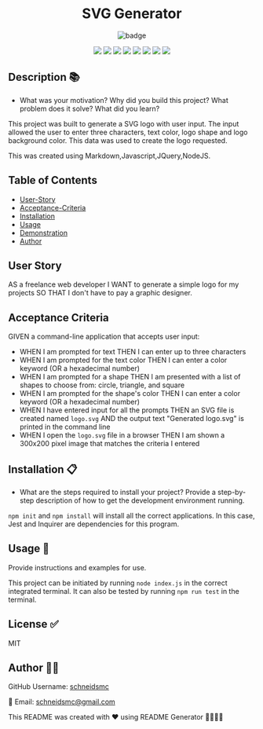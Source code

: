
  
<h1 align="center">SVG Generator </h1>

<div style= "text-align: center;">

  ![badge](https://img.shields.io/badge/license-MIT-brightblue)<br />

  <img src="https://img.shields.io/github/repo-size/schneidsmc/ReadMeGenerator07" />
  <img src="https://img.shields.io/github/languages/top/schneidsmc/ReadMeGenerator07" />
  <img src="https://img.shields.io/github/last-commit/schneidsmc/ReadMeGenerator07" />


  <img src="https://img.shields.io/badge/Javascript-yellow" />
  <img src="https://img.shields.io/badge/jQuery-blue"  />
  <img src="https://img.shields.io/badge/-node.js-green" />
  <img src="https://img.shields.io/badge/-inquirer-red" >
  <img src="https://img.shields.io/badge/-Markdown-lightgrey" />
</div>

## Description 📚

- What was your motivation? Why did you build this project? What problem does it solve? What did you learn?

This project was built to generate a SVG logo with user input. The input allowed the user to enter three characters, text color, logo shape and logo background color. This data was used to create the logo requested. 

This was created using Markdown,Javascript,JQuery,NodeJS.

## Table of Contents 

- [User-Story](#user-story)
- [Acceptance-Criteria](#acceptance-criteria)
- [Installation](#installation-📋)
- [Usage](#usage-🏁)
- [Demonstration](#demonstration)
- [Author](#author-👋🏽)

## User Story

AS a freelance web developer I WANT to generate a simple logo for my projects SO THAT I don't have to pay a graphic designer.

## Acceptance Criteria

GIVEN a command-line application that accepts user input:

- WHEN I am prompted for text THEN I can enter up to three characters
- WHEN I am prompted for the text color THEN I can enter a color keyword (OR a hexadecimal number)
- WHEN I am prompted for a shape THEN I am presented with a list of shapes to choose from: circle, triangle, and square
- WHEN I am prompted for the shape's color THEN I can enter a color keyword (OR a hexadecimal number)
- WHEN I have entered input for all the prompts THEN an SVG file is created named `logo.svg` AND the output text "Generated logo.svg" is printed in the command line
- WHEN I open the `logo.svg` file in a browser THEN I am shown a 300x200 pixel image that matches the criteria I entered


## Installation 📋

- What are the steps required to install your project? Provide a step-by-step description of how to get the development environment running.

`npm init` and `npm install` will install all the correct applications. In this case, Jest and Inquirer are dependencies for this program.

## Usage 🏁

Provide instructions and examples for use.

This project can be initiated by running `node index.js` in the correct integrated terminal. It can also be tested by running `npm run test` in the terminal.

## License ✅ 

MIT

## Author 👋🏽

GitHub Username: [schneidsmc](https://github.com/schneidsmc)

📧 Email: schneidsmc@gmail.com

This README was created with ❤️ using README Generator 👏🏽👏🏽

